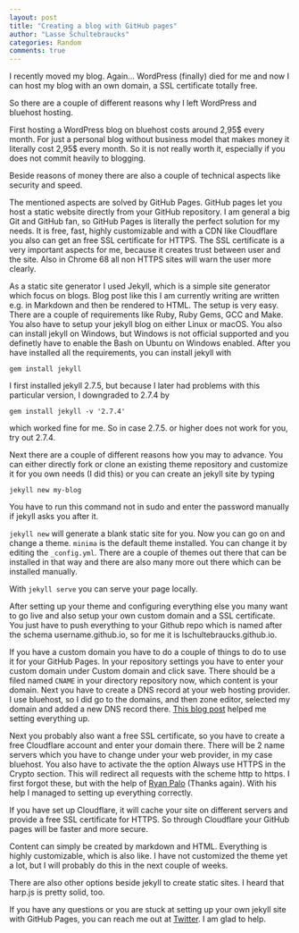 ```yaml
---
layout: post
title: "Creating a blog with GitHub pages"
author: "Lasse Schultebraucks"
categories: Random
comments: true
---
```


I recently moved my blog. Again... WordPress (finally) died for me and now I can host my blog with an own domain, a SSL certificate totally free.

So there are a couple of different reasons why I left WordPress and bluehost hosting. 

First hosting a WordPress blog on bluehost costs around 2,95$ every month. For just a personal blog without business model that makes money it literally cost 2,95$ every month. So it is not really worth it, especially if you does not commit heavily to blogging.

Beside reasons of money there are also a couple of technical aspects like security and speed.

The mentioned aspects are solved by GitHub Pages. GitHub pages let you host a static website directly from your GitHub repository. I am general a big Git and GitHub fan, so GitHub Pages is literally the perfect solution for my needs. It is free, fast, highly customizable and with a CDN like Cloudflare you also can get an free SSL certificate for HTTPS. The SSL certificate is a very important aspects for me, because it creates trust between user and the site. Also in Chrome 68 all non HTTPS sites will warn the user more clearly.

As a static site generator I used Jekyll, which is a simple site generator which focus on blogs. Blog post like this I am currently writing are written e.g. in Markdown and then be rendered to HTML. The setup is very easy. There are a couple of requirements like Ruby, Ruby Gems, GCC and Make. You also have to setup your jekyll blog on either Linux or macOS. You also can install jekyll on Windows, but Windows is not official supported and you definetly have to enable the Bash on Ubuntu on Windows enabled. After you have installed all the requirements, you can install jekyll with

```commandline
gem install jekyll
```  

I first installed jekyll 2.7.5, but because I later had problems with this particular version, I downgraded to 2.7.4 by

```commandline
gem install jekyll -v '2.7.4'
```

which worked fine for me. So in case 2.7.5. or higher does not work for you, try out 2.7.4.

Next there are a couple of different reasons how you may to advance. You can either directly fork or clone an existing theme repository and customize it for you own needs (I did this) or you can create an jekyll site by typing

```commandline
jekyll new my-blog
```

You have to run this command not in sudo and enter the password manually if jekyll asks you after it. 

`jekyll new` will generate a blank static site for you. Now you can go on and change a theme. `minima` is the default theme installed. You can change it by editing the `_config.yml`.  There are a couple of themes out there that can be installed in that way and there are also many more out there which can be installed manually.

With `jekyll serve` you can serve your page locally.

After setting up your theme and configuring everything else you many want to go live and also setup your own custom domain and a SSL certificate. You just have to push everything to your Github repo which is named after the schema username.github.io, so for me it is lschultebraucks.github.io.

If you have a custom domain you have to do a couple of things to do to use it for your GitHub Pages. In your repository settings you have to enter your custom domain under Custom domain and click save. There should be a filed named `CNAME` in your directory repository now, which content is your domain. Next you have to create a DNS record at your web hosting provider. I use bluehost, so I did go to the domains, and then zone editor, selected my domain and added a new DNS record there. [This blog post](https://bryancshepherd.com/data-science/setting-bluehost-dns-github-jekyll-blog/) helped me setting everything up.

Next you probably also want a free SSL certificate, so you have to create a free Cloudflare account and enter your domain there. There will be 2 name servers which you have to change under your web provider, in my case bluehost. You also have to activate the the option Always use HTTPS in the Crypto section. This will redirect all requests with the scheme http to https. I first forgot these, but with the help of [Ryan Palo](https://twitter.com/paytastic) (Thanks again). With his help I managed to setting up everything correctly.

If you have set up Cloudflare, it will cache your site on different servers and provide a free SSL certificate for HTTPS. So through Cloudflare your GitHub pages will be faster and more secure.

Content can simply be created by markdown and HTML. Everything is highly customizable, which is also like. I have not customized the theme yet a lot, but I will probably do this in the next couple of weeks.

There are also other options beside jekyll to create static sites. I heard that harp.js is pretty solid, too.

If you have any questions or you are stuck at setting up your own jekyll site with GitHub Pages, you can reach me out at [Twitter](https://www.twitter.com/LSchultebraucks). I am glad to help.